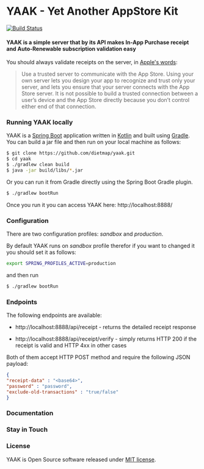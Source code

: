 YAAK - Yet Another AppStore Kit
======

[![Build Status](https://travis-ci.org/dietmap/yaak.svg?branch=master)](https://travis-ci.org/dietmap/yaak)

#### YAAK is a simple server that by its API makes In-App Purchase receipt and Auto-Renewable subscription validation easy

You should always validate receipts on the server, in [Apple's words](https://developer.apple.com/library/ios/releasenotes/General/ValidateAppStoreReceipt/Chapters/ValidateRemotely.html#//apple_ref/doc/uid/TP40010573-CH104-SW1):
> Use a trusted server to communicate with the App Store. Using your own server lets you design your app to recognize and trust only your server, and lets you ensure that your server connects with the App Store server. It is not possible to build a trusted connection between a user’s device and the App Store directly because you don’t control either end of that connection.

### Running YAAK locally

YAAK is a [Spring Boot](https://github.com/spring-projects/spring-boot) application written in [Kotlin](https://github.com/kotlin) and built using [Gradle](https://github.com/gradle). 
You can build a jar file and then run on your local machine as follows:

```bash
$ git clone https://github.com/dietmap/yaak.git
$ cd yaak
$ ./gradlew clean build
$ java -jar build/libs/*.jar
```

Or you can run it from Gradle directly using the Spring Boot Gradle plugin. 

```bash
$ ./gradlew bootRun
```

Once you run it you can access YAAK here: http://localhost:8888/


### Configuration
There are two configuration profiles: *sandbox* and *production*. 

By default YAAK runs on *sandbox* profile therefor if you want to changed it you should set it as follows:

```bash
export SPRING_PROFILES_ACTIVE=production
```

and then run

```bash
$ ./gradlew bootRun
```


### Endpoints
The following endpoints are available:

* http://localhost:8888/api/receipt - returns the detailed receipt response 

* http://localhost:8888/api/receipt/verify - simply returns HTTP 200 if the receipt is valid and HTTP 4xx in other cases

Both of them accept HTTP POST method and require the following JSON payload:

```json
{
"receipt-data" : "<base64>",
"password" : "password",
"exclude-old-transactions" : "true/false"
}
```

### Documentation

### Stay in Touch

### License
YAAK is Open Source software released under [MIT license](./LICENSE.txt).